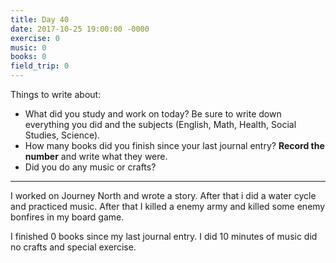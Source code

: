 ```yaml
---
title: Day 40
date: 2017-10-25 19:00:00 -0000
exercise: 0
music: 0
books: 0
field_trip: 0
---
```

Things to write about:

* What did you study and work on today? Be sure to write down everything you did and the subjects (English, Math, Health, Social Studies, Science).
* How many books did you finish since your last journal entry? **Record the number** and write what they were.
* Did you do any music or crafts?

***

I worked on Journey North and  wrote a story. After that i did a water cycle and practiced music. After that I killed a enemy army and killed some enemy bonfires in my board game.

I finished 0 books since my last journal entry.
I did 10 minutes of music did no crafts and special exercise.
